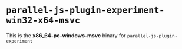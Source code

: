# `parallel-js-plugin-experiment-win32-x64-msvc`

This is the **x86_64-pc-windows-msvc** binary for `parallel-js-plugin-experiment`
